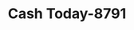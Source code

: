 ---
f_zip-code: 76040
f_state-code: TX
title: Cash Today-8791
f_phone: 817-267-3203
f_city-only: Euless
f_address: 1300 W Euless Blvd Euless
f_location-unique-id: '8791'
slug: cash-today-8791
updated-on: '2024-05-30T13:46:58.046Z'
created-on: '2024-05-30T13:36:59.803Z'
published-on: '2024-05-30T13:54:32.469Z'
f_city-state: cms/city/euless-tx.md
f_company: cms/company/cash-today.md
f_state: cms/state/texas.md
layout: '[payday-loan].html'
tags: payday-loan
---